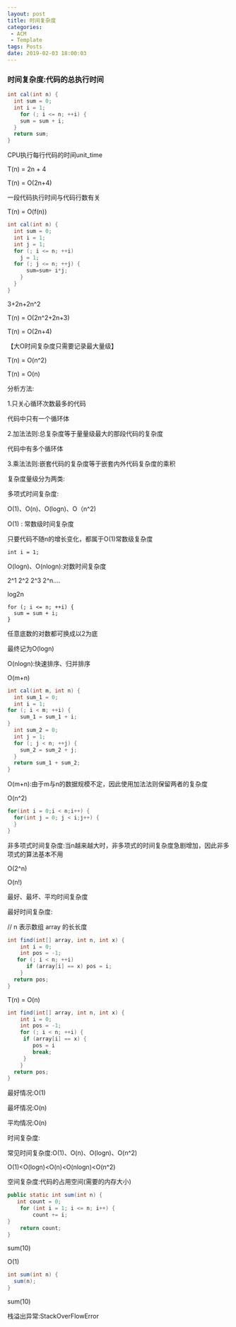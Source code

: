 ```yaml
---
layout: post
title: 时间复杂度
categories:
 - ACM
 - Template
tags: Posts
date: 2019-02-03 18:00:03
---
```

### 时间复杂度:代码的总执行时间

```java
int cal(int n) {
  int sum = 0;
  int i = 1;
    for (; i <= n; ++i) {
    sum = sum + i; 
  }
  return sum; 
}
```

CPU执行每行代码的时间unit_time

T(n) = 2n + 4

T(n) = O(2n+4)



一段代码执行时间与代码行数有关

T(n) = O(f(n))

```java
int cal(int n) {
  int sum = 0;
  int i = 1;
  int j = 1;
  for (; i <= n; ++i) 
    j = 1;
  for (; j <= n; ++j) { 
      sum=sum+ i*j;
    } 
  }
}
```

3+2n+2n^2

 

T(n) = O(2n^2+2n+3)

T(n) = O(2n+4)

【大O时间复杂度只需要记录最大量级】

T(n) = O(n^2)

T(n) = O(n)

 

 

分析方法:

1.只关心循环次数最多的代码

代码中只有一个循环体

2.加法法则:总复杂度等于量量级最⼤的那段代码的复杂度

代码中有多个循环体

3.乘法法则:嵌套代码的复杂度等于嵌套内外代码复杂度的乘积

 

复杂度量级分为两类:

多项式时间复杂度:

O(1)、O(n)、O(logn)、O（n^2)

O(1) : 常数级时间复杂度

只要代码不随n的增长变化，都属于O(1)常数级复杂度

```
int i = 1;
```



O(logn)、O(nlogn):对数时间复杂度

2^1 2^2 2^3 2^n.... 

log2n

 

```
for (; i <= n; ++i) {
  sum = sum + i; 
}
```

任意底数的对数都可换成以2为底

最终记为O(logn)

 

O(nlogn):快速排序、归并排序

 

 

O(m+n)

 

```java
int cal(int m, int n) {
  int sum_1 = 0;
  int i = 1;
for (; i < m; ++i) {
    sum_1 = sum_1 + i;
}
  int sum_2 = 0;
  int j = 1;
  for (; j < n; ++j) {
    sum_2 = sum_2 + j;
  }
  return sum_1 + sum_2;
}
```

O(m+n):由于m与n的数据规模不定，因此使用加法法则保留两者的复杂度

 

O(n^2)

```java
for(int i = 0;i < n;i++) {
  for(int j = 0; j < i;j++) {
  }
}
```

 

 

 

非多项式时间复杂度:当n越来越大时，非多项式的时间复杂度急剧增加，因此非多项式的算法基本不用

O(2^n)

O(n!)

 

最好、最坏、平均时间复杂度

 

最好时间复杂度:

 

// n 表示数组 array 的⻓长度

```java
int find(int[] array, int n, int x) {
    int i = 0;
    int pos = -1;
   for (; i < n; ++i) 
      if (array[i] == x) pos = i;
    }
  return pos;
}
```

T(n) = O(n)

 

```java
int find(int[] array, int n, int x) {
    int i = 0;
    int pos = -1;
    for (; i < n; ++i) {
     if (array[i] == x) {
        pos = i
        break;
     }
    }
  return pos;
}
```

最好情况:O(1)

最坏情况:O(n)

平均情况:O(n)

 

时间复杂度:

常见时间复杂度:O(1)、O(n)、O(logn)、O(n^2)

O(1)<O(logn)<O(n)<O(nlogn)<O(n^2)

 

空间复杂度:代码的占用空间(需要的内存大小)

```java
public static int sum(int n) {
   int count = 0;
    for (int i = 1; i <= n; i++) {
        count += i;
}
    return count;
}
```

sum(10)

O(1)

 

```java
int sum(int n) {
  sum(n);
}
```

sum(10)

栈溢出异常:StackOverFlowError

